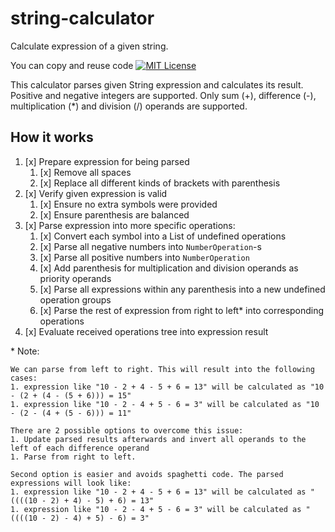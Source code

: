 string-calculator
=================

Calculate expression of a given string.

You can copy and reuse code [![MIT License](http://img.shields.io/badge/license-MIT-green.svg)](https://github.com/selenide/selenide/blob/master/LICENSE)

This calculator parses given String expression and calculates its result.
Positive and negative integers are supported.
Only sum (+), difference (-), multiplication (*) and division (/) operands are supported. 

How it works
------------

1. [x] Prepare expression for being parsed
    1. [x] Remove all spaces
    1. [x] Replace all different kinds of brackets with parenthesis
1. [x] Verify given expression is valid
    1. [x] Ensure no extra symbols were provided
    1. [x] Ensure parenthesis are balanced
1. [x] Parse expression into more specific operations:
    1. [x] Convert each symbol into a List of undefined operations
    1. [x] Parse all negative numbers into `NumberOperation`-s
    1. [x] Parse all positive numbers into `NumberOperation`
    1. [x] Add parenthesis for multiplication and division operands as priority operands
    1. [x] Parse all expressions within any parenthesis into a new undefined operation groups
    1. [x] Parse the rest of expression from right to left\* into corresponding operations
1. [x] Evaluate received operations tree into expression result

\* Note:

```text
We can parse from left to right. This will result into the following cases:
1. expression like "10 - 2 + 4 - 5 + 6 = 13" will be calculated as "10 - (2 + (4 - (5 + 6))) = 15"
1. expression like "10 - 2 - 4 + 5 - 6 = 3" will be calculated as "10 - (2 - (4 + (5 - 6))) = 11"

There are 2 possible options to overcome this issue:
1. Update parsed results afterwards and invert all operands to the left of each difference operand
1. Parse from right to left.

Second option is easier and avoids spaghetti code. The parsed expressions will look like:
1. expression like "10 - 2 + 4 - 5 + 6 = 13" will be calculated as "((((10 - 2) + 4) - 5) + 6) = 13"
1. expression like "10 - 2 - 4 + 5 - 6 = 3" will be calculated as "((((10 - 2) - 4) + 5) - 6) = 3"
```

